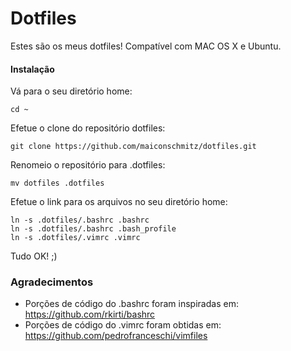 Dotfiles
========

Estes são os meus dotfiles!
Compatível com MAC OS X e Ubuntu.

#### Instalação

Vá para o seu diretório home:

    cd ~

Efetue o clone do repositório dotfiles:

    git clone https://github.com/maiconschmitz/dotfiles.git

Renomeio o repositório para .dotfiles:

    mv dotfiles .dotfiles

Efetue o link para os arquivos no seu diretório home:

    ln -s .dotfiles/.bashrc .bashrc
    ln -s .dotfiles/.bashrc .bash_profile
    ln -s .dotfiles/.vimrc .vimrc

Tudo OK! ;)

### Agradecimentos
- Porções de código do .bashrc foram inspiradas em: https://github.com/rkirti/bashrc
- Porções de código do .vimrc foram obtidas em: https://github.com/pedrofranceschi/vimfiles